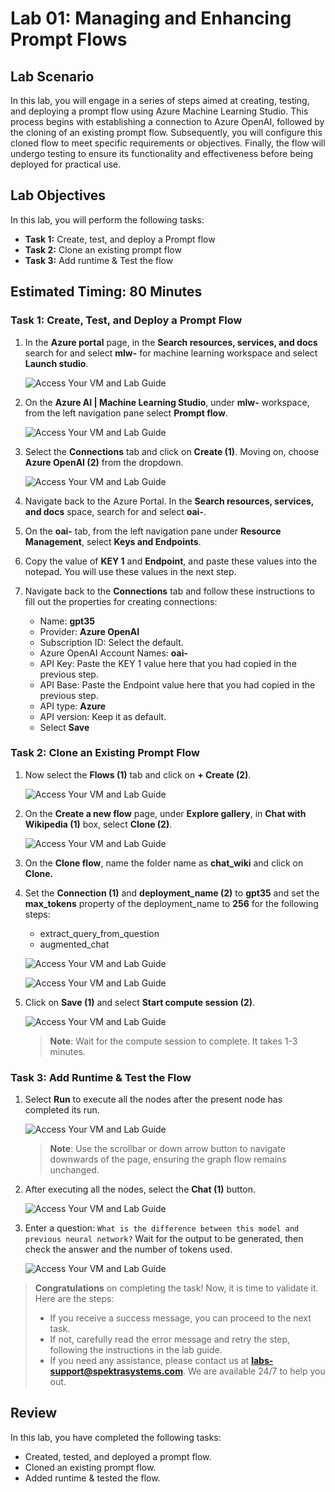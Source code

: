 # Lab 01: Managing and Enhancing Prompt Flows

## Lab Scenario

In this lab, you will engage in a series of steps aimed at creating, testing, and deploying a prompt flow using Azure Machine Learning Studio. This process begins with establishing a connection to Azure OpenAI, followed by the cloning of an existing prompt flow. Subsequently, you will configure this cloned flow to meet specific requirements or objectives. Finally, the flow will undergo testing to ensure its functionality and effectiveness before being deployed for practical use.

## Lab Objectives

In this lab, you will perform the following tasks:

- **Task 1:** Create, test, and deploy a Prompt flow
- **Task 2:** Clone an existing prompt flow
- **Task 3:** Add runtime & Test the flow

## Estimated Timing: 80 Minutes

### Task 1: Create, Test, and Deploy a Prompt Flow

1.  In the **Azure portal** page, in the **Search resources, services, and docs** search for and select **mlw-<inject key="DeploymentID" enableCopy="false"></inject>** for machine learning workspace and select **Launch studio**.

     ![Access Your VM and Lab Guide](../media/mlw.png)

1.  On the **Azure AI | Machine Learning Studio**, under **mlw-<inject key="DeploymentID" enableCopy="false"></inject>** workspace, from the left navigation pane select **Prompt flow**.

    ![Access Your VM and Lab Guide](../media/openai_3_1.png)

1.  Select the **Connections** tab and click on **Create (1)**. Moving on, choose **Azure OpenAI (2)** from the dropdown.

    ![Access Your VM and Lab Guide](../media/openai_6-1.png)

1. Navigate back to the Azure Portal. In the **Search resources, services, and docs** space, search for and select **oai-<inject key="DeploymentID" enableCopy="false"></inject>**. 

1. On the **oai-<inject key="DeploymentID" enableCopy="false"></inject>** tab, from the left navigation pane under **Resource Management**, select **Keys and Endpoints**.

1. Copy the value of **KEY 1** and **Endpoint**, and paste these values into the notepad. You will use these values in the next step.

1. Navigate back to the **Connections** tab and follow these instructions to fill out the properties for creating connections:
    
   - Name: **gpt35**
   - Provider: **Azure OpenAI**
   - Subscription ID: Select the default.
   - Azure OpenAI Account Names: **oai-<inject key="DeploymentID" enableCopy="false"></inject>**
   - API Key: Paste the KEY 1 value here that you had copied in the previous step.
   - API Base: Paste the Endpoint value here that you had copied in the previous step.
   - API type: **Azure**
   - API version: Keep it as default.
   - Select **Save**

### Task 2: Clone an Existing Prompt Flow
   
1.  Now select the **Flows (1)** tab and click on **+ Create (2)**.

    ![Access Your VM and Lab Guide](../media/flow.png)
 
1.  On the **Create a new flow** page, under **Explore gallery**, in **Chat with Wikipedia (1)** box, select **Clone (2)**.

    ![Access Your VM and Lab Guide](../media/chatwithclone.png)
   
1. On the **Clone flow**, name the folder name as **chat_wiki** and click on **Clone.**
   
1. Set the **Connection (1)** and **deployment_name (2)** to **gpt35** and set the **max_tokens** property of the deployment_name to **256** for the following steps:
   - extract_query_from_question
   - augmented_chat
  
    ![Access Your VM and Lab Guide](../media/openai_08_9.png)

    ![Access Your VM and Lab Guide](../media/openai_11-1.png)
   
6. Click on **Save (1)** and select **Start compute session (2)**.

   ![Access Your VM and Lab Guide](../media/save.png)

     >**Note**: Wait for the compute session to complete. It takes 1-3 minutes.

### Task 3: Add Runtime & Test the Flow

1. Select **Run** to execute all the nodes after the present node has completed its run.

   ![Access Your VM and Lab Guide](../media/openai_12.png)
   
     >**Note**: Use the scrollbar or down arrow button to navigate downwards of the page, ensuring the graph flow remains unchanged.

4. After executing all the nodes, select the **Chat (1)** button.

   ![Access Your VM and Lab Guide](../media/chat.png)
   
6. Enter a question: `What is the difference between this model and previous neural network?`  Wait for the output to be generated, then check the answer and the number of tokens used.

   ![Access Your VM and Lab Guide](../media/trace.png)

> **Congratulations** on completing the task! Now, it is time to validate it. Here are the steps:
> - If you receive a success message, you can proceed to the next task.
> - If not, carefully read the error message and retry the step, following the instructions in the lab guide. 
> - If you need any assistance, please contact us at **labs-support@spektrasystems.com**. We are available 24/7 to help you out.
<validation step="a191a267-12d7-4c02-a757-1bff8a5daa07" />

## Review

In this lab, you have completed the following tasks:

- Created, tested, and deployed a prompt flow.
- Cloned an existing prompt flow.
- Added runtime & tested the flow.


